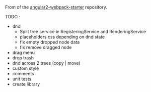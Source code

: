 From of the [angular2-webpack-starter](https://github.com/angularclass/angular2-webpack-starter) repository.


TODO :
- dnd
  - Split tree service in RegisteringService and RenderingService
  - placeholders css depending on dnd state
  - fix empty dropped node data
  - fix remove dragged node
- drag menu
- drop trash
- dnd across 2 trees (copy | move)
- custom style
- comments
- unit tests
- create library

